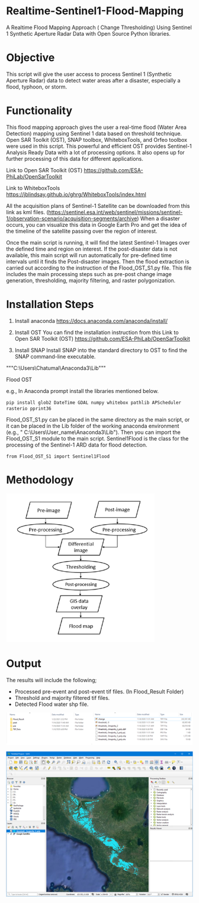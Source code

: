 # Realtime-Sentinel1-Flood-Mapping
A Realtime Flood Mapping Approach ( Change Thresholding) Using Sentinel 1 Synthetic Aperture Radar Data with Open Source Python libraries.

# Objective 
This script will give the user access to process Sentinel 1 (Synthetic Aperture Radar) data to detect water areas after a disaster, especially a flood, typhoon, or storm.

# Functionality
This flood mapping approach gives the user a real-time flood (Water Area Detection) mapping using Sentinel 1 data based on threshold technique.
Open SAR Toolkit (OST), SNAP toolbox, WhiteboxTools, and Orfeo toolbox were used in this script.
This powerful and efficient OST provides Sentinel-1 Analysis Ready Data with a lot of processing options. It also opens up for further processing of this data for different applications. 

Link to Open SAR Toolkit (OST)
https://github.com/ESA-PhiLab/OpenSarToolkit 

Link to WhiteboxTools
https://jblindsay.github.io/ghrg/WhiteboxTools/index.html

All the acquisition plans of Sentinel-1 Satellite can be downloaded from this link as kml files. (https://sentinel.esa.int/web/sentinel/missions/sentinel-1/observation-scenario/acquisition-segments/archive) When a disaster occurs, you can visualize this data in Google Earth Pro and get the idea of the timeline of the satellite passing over the region of interest. 

Once the main script is running, it will find the latest Sentinel-1 Images over the defined time and region on interest. If the post-disaster data is not available, this main script will run automatically for pre-defined time intervals until it finds the Post-disaster images. Then the flood extraction is carried out according to the instruction of the Flood_OST_S1.py file. This file includes the main processing steps such as pre-post change image generation, thresholding, majority filtering, and raster polygonization.

# Installation Steps
1. Install anaconda
https://docs.anaconda.com/anaconda/install/



2. Install OST
You can find the installation instruction from this Link to Open SAR Toolkit (OST)
https://github.com/ESA-PhiLab/OpenSarToolkit 



3. Install SNAP
Install SNAP into the standard directory to OST to find the SNAP command-line executable. 



"""C:\Users\Chatumal\Anaconda3\Lib"""

Flood OST

e.g., In Anaconda prompt install the libraries mentioned below.

    pip install glob2 DateTime GDAL numpy whitebox pathlib APScheduler rasterio pprint36


Flood_OST_S1.py can be placed in the same directory as the main script, or it can be placed in the Lib folder of the working anaconda environment (e.g., " C:\Users\User_name\Anaconda3\Lib"). Then you can import the Flood_OST_S1 module to the main script. Sentinel1Flood is the class for the processing of the Sentinel-1 ARD data for flood detection.
 
    from Flood_OST_S1 import Sentinel1Flood


# Methodology
<img src="https://github.com/chathumal93/Realtime-Sentinel1-Flood-Mapping/blob/master/Images/Method.png" width="400" height="400" />

# Output
The results will include the following;

* Processed pre-event and post-event tif files. (In Flood_Result Folder)
* Threshold and majority filtered tif files. 
* Detected Flood water shp file.

![](Images/Output_Structure.png)






![](Images/Flood_Result_QGIS.png)

























